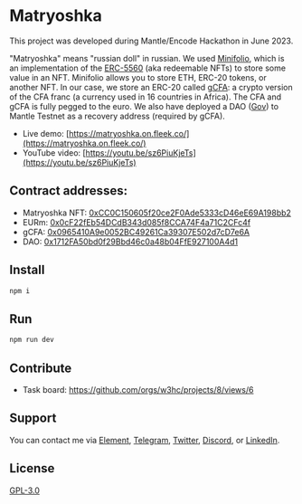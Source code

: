 # Matryoshka

This project was developed during Mantle/Encode Hackathon in June 2023.

"Matryoshka" means "russian doll" in russian. We used [Minifolio](https://github.com/ATO-nft/minifolio), which is an implementation of the [ERC-5560](https://eips.ethereum.org/EIPS/eip-5560) (aka redeemable NFTs) to store some value in an NFT. Minifolio allows you to store ETH, ERC-20 tokens, or another NFT. In our case, we store an ERC-20 called [gCFA](https://github.com/w3hc/gcfa-contracts): a crypto version of the CFA franc (a currency used in 16 countries in Africa). The CFA and gCFA is fully pegged to the euro. We also have deployed a DAO ([Gov](https://github.com/w3hc/gov)) to Mantle Testnet as a recovery address (required by gCFA).

- Live demo: [https://matryoshka.on.fleek.co/](https://matryoshka.on.fleek.co/)
- YouTube video: [https://youtu.be/sz6PiuKjeTs](https://youtu.be/sz6PiuKjeTs)

## Contract addresses:

- Matryoshka NFT: [0xCC0C150605f20ce2F0Ade5333cD46eE69A198bb2](https://explorer.testnet.mantle.xyz/address/0xCC0C150605f20ce2F0Ade5333cD46eE69A198bb2)
- EURm: [0x0cF22fEb54DCdB343d085f8CCA74F4a71C2CFc4f](https://explorer.testnet.mantle.xyz/address/0x0cF22fEb54DCdB343d085f8CCA74F4a71C2CFc4f)
- gCFA: [0x0965410A9e0052BC49261Ca39307E502d7cD7e6A](https://explorer.testnet.mantle.xyz/address/0x0965410A9e0052BC49261Ca39307E502d7cD7e6A)
- DAO: [0x1712FA50bd0f29Bbd46c0a48b04FfE927100A4d1](https://explorer.testnet.mantle.xyz/address/0x1712FA50bd0f29Bbd46c0a48b04FfE927100A4d1)

## Install

```sh
npm i
```

## Run

```sh
npm run dev
```

## Contribute

- Task board: https://github.com/orgs/w3hc/projects/8/views/6

## Support

You can contact me via [Element](https://matrix.to/#/@julienbrg:matrix.org), [Telegram](https://t.me/julienbrg), [Twitter](https://twitter.com/julienbrg), [Discord](https://discord.gg/bHKJV3NWUQ), or [LinkedIn](https://www.linkedin.com/in/julienberanger/).

## License

[GPL-3.0](https://github.com/w3hc/w3hc-web/blob/main/LICENSE)
